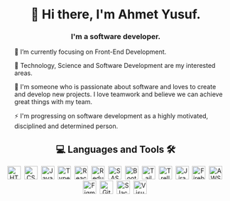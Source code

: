 <h1 align="center">👋 Hi there, I'm Ahmet Yusuf.</h1>
<h3 align="center">I'm a software developer.</h3>
<ul>🎯 I’m currently focusing on Front-End Development.</ul>
<ul>🔭 Technology, Science and Software Development are my interested areas.</ul>
<ul>💞️ I'm someone who is passionate about software and loves to create and develop new projects. I love teamwork and believe we can achieve great things with my team.</ul>
<ul>⚡ I'm progressing on software development as a highly motivated, disciplined and determined person.</ul>

<h2 align="center">💻 Languages and Tools 🛠️</h2>

<div align="center">
  <img src="https://cdn.jsdelivr.net/gh/devicons/devicon/icons/html5/html5-original.svg" alt="HTML5" width="30" height="30"/>&nbsp;
  <img src="https://cdn.jsdelivr.net/gh/devicons/devicon/icons/css3/css3-original.svg" alt="CSS3" width="30" height="30"/>&nbsp;
  <img src="https://cdn.jsdelivr.net/gh/devicons/devicon/icons/javascript/javascript-original.svg" alt="Javascript" width="30" height="30"/>&nbsp;
  <img src="https://cdn.jsdelivr.net/gh/devicons/devicon/icons/typescript/typescript-original.svg" alt="Typescript" width="30" height="30"/>&nbsp;
  <img src="https://cdn.jsdelivr.net/gh/devicons/devicon/icons/react/react-original-wordmark.svg" alt="React" width="30" height="30"/>&nbsp;
  <img src="https://cdn.jsdelivr.net/gh/devicons/devicon/icons/redux/redux-original.svg" alt="Redux" width="30" height="30"/>&nbsp;
  <img src="https://cdn.jsdelivr.net/gh/devicons/devicon/icons/sass/sass-original.svg" alt="SASS" width="30" height="30"/>&nbsp;
  <img src="https://cdn.jsdelivr.net/gh/devicons/devicon/icons/bootstrap/bootstrap-original.svg" alt="Bootstrap" width="30" height="30"/>&nbsp;
  <img src="https://cdn.jsdelivr.net/gh/devicons/devicon/icons/tailwindcss/tailwindcss-plain.svg" alt="Tailwind CSS" width="30" height="30"/>&nbsp;
  <img src="https://cdn.jsdelivr.net/gh/devicons/devicon/icons/trello/trello-plain.svg" alt="Trello" width="30" height="30"/>&nbsp;
  <img src="https://cdn.jsdelivr.net/gh/devicons/devicon/icons/jira/jira-original.svg" alt="Jira" width="30" height="30"/>&nbsp;
  <img src="https://cdn.jsdelivr.net/gh/devicons/devicon/icons/firebase/firebase-plain.svg" alt="Firebase" width="30" height="30"/>&nbsp;
  <img src="https://cdn.jsdelivr.net/gh/devicons/devicon/icons/amazonwebservices/amazonwebservices-original.svg" alt="AWS" width="30" height="30"/>&nbsp;
  <img src="https://cdn.jsdelivr.net/gh/devicons/devicon/icons/figma/figma-original.svg" alt="Figma" width="30" height="30"/>&nbsp;
  <img src="https://cdn.jsdelivr.net/gh/devicons/devicon/icons/git/git-plain-wordmark.svg" alt="Git" width="30" height="30"/>&nbsp;
  <img src="https://cdn.jsdelivr.net/gh/devicons/devicon/icons/slack/slack-original.svg" alt="Slack" width="30" height="30"/>&nbsp; 
  <img src="https://cdn.jsdelivr.net/gh/devicons/devicon/icons/vscode/vscode-original.svg" alt="Visual Studio Code" width="30" height="30"/>&nbsp;
</div>
